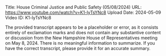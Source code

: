 Title: House Criminal Justice and Public Safety (05/08/2024)
URL: https://www.youtube.com/watch?v=K1-lyTsYNc8
Upload Date: 2024-05-09
Video ID: K1-lyTsYNc8

The provided transcript appears to be a placeholder or error, as it consists entirely of exclamation marks and does not contain any substantive content or discussion from the New Hampshire House of Representatives meeting on May 8, 2024. There is no meaningful information to summarize. If you have the correct transcript, please provide it for an accurate summary.